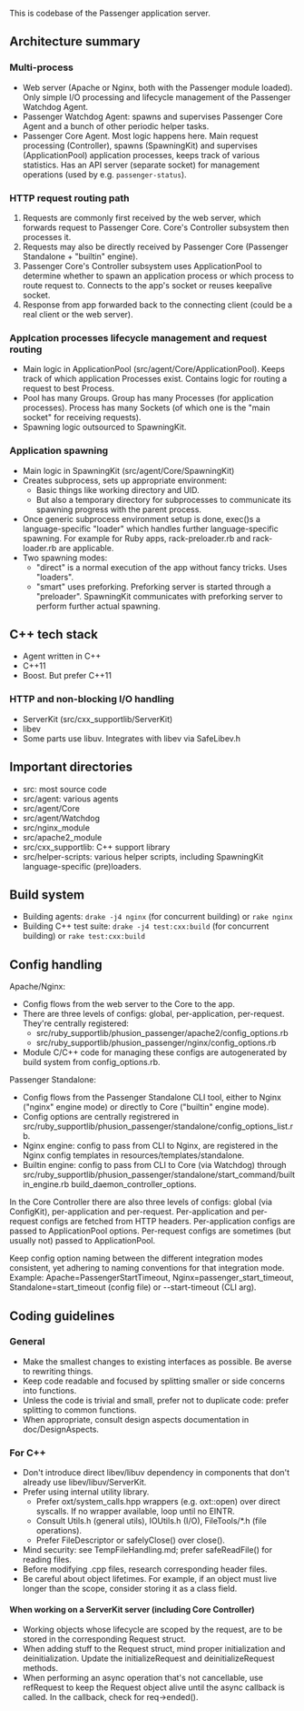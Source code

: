 This is codebase of the Passenger application server.

## Architecture summary

### Multi-process

- Web server (Apache or Nginx, both with the Passenger module loaded). Only simple I/O processing and lifecycle management of the Passenger Watchdog Agent.
- Passenger Watchdog Agent: spawns and supervises Passenger Core Agent and a bunch of other periodic helper tasks.
- Passenger Core Agent. Most logic happens here. Main request processing (Controller), spawns (SpawningKit) and supervises (ApplicationPool) application processes, keeps track of various statistics. Has an API server (separate socket) for management operations (used by e.g. `passenger-status`).

### HTTP request routing path

1. Requests are commonly first received by the web server, which forwards request to Passenger Core. Core's Controller subsystem then processes it.
2. Requests may also be directly received by Passenger Core (Passenger Standalone + "builtin" engine).
3. Passenger Core's Controller subsystem uses ApplicationPool to determine whether to spawn an application process or which process to route request to. Connects to the app's socket or reuses keepalive socket.
4. Response from app forwarded back to the connecting client (could be a real client or the web server).

### Applcation processes lifecycle management and request routing

- Main logic in ApplicationPool (src/agent/Core/ApplicationPool). Keeps track of which application Processes exist. Contains logic for routing a request to best Process.
- Pool has many Groups. Group has many Processes (for application processes). Process has many Sockets (of which one is the "main socket" for receiving requests).
- Spawning logic outsourced to SpawningKit.

### Application spawning

- Main logic in SpawningKit (src/agent/Core/SpawningKit)
- Creates subprocess, sets up appropriate environment:
  - Basic things like working directory and UID.
  - But also a temporary directory for subprocesses to communicate its spawning progress with the parent process.
- Once generic subprocess environment setup is done, exec()s a language-specific "loader" which handles further language-specific spawning. For example for Ruby apps, rack-preloader.rb and rack-loader.rb are applicable.
- Two spawning modes:
  - "direct" is a normal execution of the app without fancy tricks. Uses "loaders".
  - "smart" uses preforking. Preforking server is started through a "preloader". SpawningKit communicates with preforking server to perform further actual spawning.

## C++ tech stack

- Agent written in C++
- C++11
- Boost. But prefer C++11

### HTTP and non-blocking I/O handling

- ServerKit (src/cxx_supportlib/ServerKit)
- libev
- Some parts use libuv. Integrates with libev via SafeLibev.h

## Important directories

- src: most source code
- src/agent: various agents
- src/agent/Core
- src/agent/Watchdog
- src/nginx_module
- src/apache2_module
- src/cxx_supportlib: C++ support library
- src/helper-scripts: various helper scripts, including SpawningKit language-specific (pre)loaders.

## Build system

- Building agents: `drake -j4 nginx` (for concurrent building) or `rake nginx`
- Building C++ test suite: `drake -j4 test:cxx:build` (for concurrent building) or `rake test:cxx:build`

## Config handling

Apache/Nginx:
- Config flows from the web server to the Core to the app.
- There are three levels of configs: global, per-application, per-request. They're centrally registered:
  - src/ruby_supportlib/phusion_passenger/apache2/config_options.rb
  - src/ruby_supportlib/phusion_passenger/nginx/config_options.rb
- Module C/C++ code for managing these configs are autogenerated by build system from config_options.rb.

Passenger Standalone:
- Config flows from the Passenger Standalone CLI tool, either to Nginx ("nginx" engine mode) or directly to Core ("builtin" engine mode).
- Config options are centrally registrered in src/ruby_supportlib/phusion_passenger/standalone/config_options_list.rb.
- Nginx engine: config to pass from CLI to Nginx, are registered in the Nginx config templates in resources/templates/standalone.
- Builtin engine: config to pass from CLI to Core (via Watchdog) through src/ruby_supportlib/phusion_passenger/standalone/start_command/builtin_engine.rb build_daemon_controller_options.

In the Core Controller there are also three levels of configs: global (via ConfigKit), per-application and per-request. Per-application and per-request configs are fetched from HTTP headers. Per-application configs are passed to ApplicationPool options. Per-request configs are sometimes (but usually not) passed to ApplicationPool.

Keep config option naming between the different integration modes consistent, yet adhering to naming conventions for that integration mode. Example: Apache=PassengerStartTimeout, Nginx=passenger_start_timeout, Standalone=start_timeout (config file) or --start-timeout (CLI arg).

## Coding guidelines

### General

- Make the smallest changes to existing interfaces as possible. Be averse to rewriting things.
- Keep code readable and focused by splitting smaller or side concerns into functions.
- Unless the code is trivial and small, prefer not to duplicate code: prefer splitting to common functions.
- When appropriate, consult design aspects documentation in doc/DesignAspects.

### For C++

- Don't introduce direct libev/libuv dependency in components that don't already use libev/libuv/ServerKit.
- Prefer using internal utility library.
  - Prefer oxt/system_calls.hpp wrappers (e.g. oxt::open) over direct syscalls. If no wrapper available, loop until no EINTR.
  - Consult Utils.h (general utils), IOUtils.h (I/O), FileTools/*.h (file operations).
  - Prefer FileDescriptor or safelyClose() over close().
- Mind security: see TempFileHandling.md; prefer safeReadFile() for reading files.
- Before modifying .cpp files, research corresponding header files.
- Be careful about object lifetimes. For example, if an object must live longer than the scope, consider storing it as a class field.

#### When working on a ServerKit server (including Core Controller)

- Working objects whose lifecycle are scoped by the request, are to be stored in the corresponding Request struct.
- When adding stuff to the Request struct, mind proper initialization and deinitialization. Update the initializeRequest and deinitializeRequest methods.
- When performing an async operation that's not cancellable, use refRequest to keep the Request object alive until the async callback is called. In the callback, check for req->ended().
